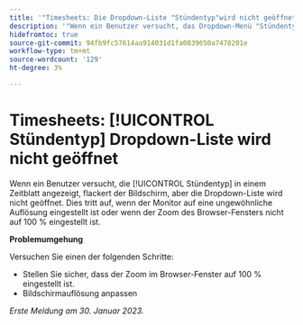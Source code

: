 ```yaml
---
title: '"Timesheets: Die Dropdown-Liste "Stündentyp"wird nicht geöffnet."'
description: '"Wenn ein Benutzer versucht, das Dropdown-Menü "Stündentyp"auf einem Zeitblatt zu öffnen, flackert der Bildschirm, aber die Dropdown-Liste wird nicht geöffnet. Dies tritt auf, wenn der Monitor auf eine ungewöhnliche Auflösung eingestellt ist oder der Zoom des Browser-Fensters nicht auf 100 % eingestellt ist."'
hidefromtoc: true
source-git-commit: 94fb9fc57614aa914031d1fa0039650a7478201e
workflow-type: tm+mt
source-wordcount: '129'
ht-degree: 3%

---
```



# Timesheets: [!UICONTROL Stündentyp] Dropdown-Liste wird nicht geöffnet

Wenn ein Benutzer versucht, die [!UICONTROL Stündentyp] in einem Zeitblatt angezeigt, flackert der Bildschirm, aber die Dropdown-Liste wird nicht geöffnet. Dies tritt auf, wenn der Monitor auf eine ungewöhnliche Auflösung eingestellt ist oder wenn der Zoom des Browser-Fensters nicht auf 100 % eingestellt ist.

**Problemumgehung**

Versuchen Sie einen der folgenden Schritte:

* Stellen Sie sicher, dass der Zoom im Browser-Fenster auf 100 % eingestellt ist.
* Bildschirmauflösung anpassen

_Erste Meldung am 30. Januar 2023._

